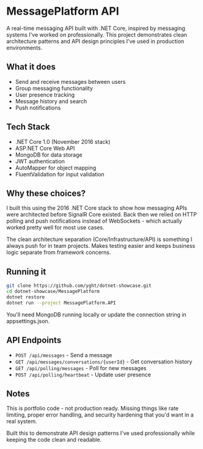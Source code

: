 # MessagePlatform API

A real-time messaging API built with .NET Core, inspired by messaging systems I've worked on professionally. This project demonstrates clean architecture patterns and API design principles I've used in production environments.

## What it does

- Send and receive messages between users
- Group messaging functionality  
- User presence tracking
- Message history and search
- Push notifications

## Tech Stack

- .NET Core 1.0 (November 2016 stack)
- ASP.NET Core Web API
- MongoDB for data storage
- JWT authentication
- AutoMapper for object mapping
- FluentValidation for input validation

## Why these choices?

I built this using the 2016 .NET Core stack to show how messaging APIs were architected before SignalR Core existed. Back then we relied on HTTP polling and push notifications instead of WebSockets - which actually worked pretty well for most use cases.

The clean architecture separation (Core/Infrastructure/API) is something I always push for in team projects. Makes testing easier and keeps business logic separate from framework concerns.

## Running it

```bash
git clone https://github.com/yght/dotnet-showcase.git
cd dotnet-showcase/MessagePlatform
dotnet restore
dotnet run --project MessagePlatform.API
```

You'll need MongoDB running locally or update the connection string in appsettings.json.

## API Endpoints

- `POST /api/messages` - Send a message
- `GET /api/messages/conversations/{userId}` - Get conversation history
- `GET /api/polling/messages` - Poll for new messages
- `POST /api/polling/heartbeat` - Update user presence

## Notes

This is portfolio code - not production ready. Missing things like rate limiting, proper error handling, and security hardening that you'd want in a real system.

Built this to demonstrate API design patterns I've used professionally while keeping the code clean and readable.